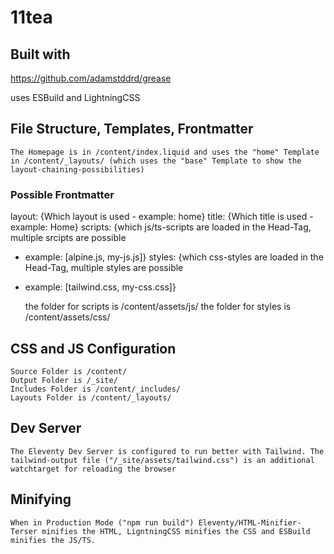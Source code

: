 # 11tea

## Built with 

https://github.com/adamstddrd/grease

uses ESBuild and LightningCSS


## File Structure, Templates, Frontmatter

    The Homepage is in /content/index.liquid and uses the "home" Template in /content/_layouts/ (which uses the "base" Template to show the layout-chaining-possibilities)

### Possible Frontmatter

layout: {Which layout is used - example: home}
title: {Which title is used - example: Home}
scripts: {which js/ts-scripts are loaded in the Head-Tag, multiple srcipts are possible
- example: [alpine.js, my-js.js]}
styles: {which css-styles are loaded in the Head-Tag, multiple styles are possible
- example: [tailwind.css, my-css.css]}


    the folder for scripts is /content/assets/js/
    the folder for styles is /content/assets/css/


## CSS and JS Configuration


    Source Folder is /content/
    Output Folder is /_site/
    Includes Folder is /content/_includes/
    Layouts Folder is /content/_layouts/

## Dev Server

    The Eleventy Dev Server is configured to run better with Tailwind. The tailwind-output file ("/_site/assets/tailwind.css") is an additional watchtarget for reloading the browser

## Minifying

    When in Production Mode ("npm run build") Eleventy/HTML-Minifier-Terser minifies the HTML, LigntningCSS minifies the CSS and ESBuild minifies the JS/TS.


